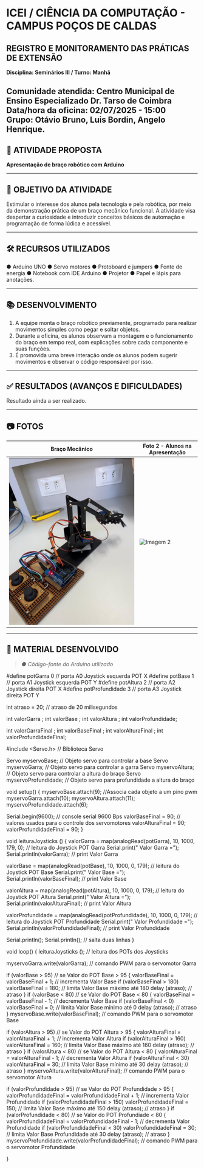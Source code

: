 # ICEI / CIÊNCIA DA COMPUTAÇÃO - CAMPUS POÇOS DE CALDAS  
## REGISTRO E MONITORAMENTO DAS PRÁTICAS DE EXTENSÃO

**Disciplina: Seminários III / Turno: Manhã**

**Comunidade atendida:** Centro Municipal de Ensino Especializado Dr. Tarso de Coimbra  
**Data/hora da oficina:** 02/07/2025 - 15:00  
**Grupo:** Otávio Bruno, Luis Bordin, Angelo Henrique.
---

## 🧠 ATIVIDADE PROPOSTA
**Apresentação de braço robótico com Arduino**

---

## 🎯 OBJETIVO DA ATIVIDADE
Estimular o interesse dos alunos pela tecnologia e pela robótica, por meio da demonstração prática de um braço mecânico funcional. A atividade visa despertar a curiosidade e introduzir conceitos básicos de automação e programação de forma lúdica e acessível.

---

## 🛠️ RECURSOS UTILIZADOS
● Arduino UNO
● Servo motores
● Protoboard e jumpers
● Fonte de energia
● Notebook com IDE Arduino
● Projetor
● Papel e lápis para anotações.

---

## 📚 DESENVOLVIMENTO
1. A equipe monta o braço robótico previamente, programado para realizar movimentos simples como pegar e soltar objetos.
2. Durante a oficina, os alunos observam a montagem e o funcionamento do braço em tempo real, com explicações sobre cada componente e suas funções.
3. É promovida uma breve interação onde os alunos podem sugerir movimentos e observar o código responsável por isso.

---

## ✅ RESULTADOS (AVANÇOS E DIFICULDADES)
Resultado ainda a ser realizado.

---

## 📷 FOTOS
| Braço Mecânico         | Foto 2 - Alunos na Apresentação |
|------------------------|-------------------------------|
| ![Imagem 1](fotos/braço.jpg) | ![Imagem 2](fotos/turma.jpg) |

---

## 📎 MATERIAL DESENVOLVIDO
> *● Código-fonte do Arduino utilizado*

#define potGarra        0           // porta A0 Joystick esquerda POT X
#define potBase         1           // porta A1 Joystick esquerda POT Y 
#define potAltura       2           // porta A2 Joystick direita  POT X
#define potProfundidade 3           // porta A3 Joystick direita  POT Y 

int atraso = 20;                    // atraso de 20 milisegundos

int valorGarra ;
int valorBase ;
int valorAltura ;
int valorProfundidade;

int valorGarraFinal ;
int valorBaseFinal ;
int valorAlturaFinal ;
int valorProfundidadeFinal;

#include <Servo.h>                    // Biblioteca Servo 

Servo myservoBase;                    // Objeto servo para controlar a base
Servo myservoGarra;                   // Objeto servo para controlar a garra
Servo myservoAltura;                  // Objeto servo para controlar a altura do braço
Servo myservoProfundidade;            // Objeto servo para profundidade a altura do braço

void setup()
{
  myservoBase.attach(9);              //Associa cada objeto a um pino pwm
  myservoGarra.attach(10);
  myservoAltura.attach(11);
  myservoProfundidade.attach(6);

  Serial.begin(9600);                 // console serial 9600 Bps
  valorBaseFinal = 90;                // valores usados para o controle dos servomotores 
  valorAlturaFinal = 90;
  valorProfundidadeFinal = 90;
}

void leituraJoysticks ()
{
  valorGarra = map(analogRead(potGarra), 10, 1000, 179, 0);                        // leitura do Joystick POT Garra
  Serial.print(" Valor Garra ="); Serial.println(valorGarra);                      // print Valor Garra  

  valorBase = map(analogRead(potBase), 10, 1000, 0, 179);                          // leitura do Joystick POT Base
  Serial.print(" Valor Base ="); Serial.println(valorBaseFinal);                   // print Valor Base

  valorAltura = map(analogRead(potAltura), 10, 1000, 0, 179);                      // leitura do Joystick POT Altura
  Serial.print(" Valor Altura ="); Serial.println(valorAlturaFinal);               // print Valor Altura 

  valorProfundidade = map(analogRead(potProfundidade), 10, 1000, 0, 179);          // leitura do Joystick POT Profundidade
  Serial.print(" Valor Profundidade ="); Serial.println(valorProfundidadeFinal);   // print Valor Profundidade

  Serial.println(); Serial.println();                                              // salta duas linhas 
}

void loop()
{
  leituraJoysticks ();                                                             // leitura dos POTs dos Joysticks 

  myservoGarra.write(valorGarra);                                                  // comando PWM para o servomotor Garra 

  if (valorBase > 95)                                                              // se Valor do POT Base > 95
  {
    valorBaseFinal = valorBaseFinal + 1;                                           // incrementa Valor Base 
    if (valorBaseFinal > 180) valorBaseFinal = 180;                                // limita Valor Base máximo até 180 
    delay (atraso);                                                                // atraso
  }
  if (valorBase < 80)                                                              // se Valor do POT Base < 80 
  {
    valorBaseFinal = valorBaseFinal - 1;                                           // decrementa Valor Base
    if (valorBaseFinal < 0) valorBaseFinal = 0;                                    // limita Valor Base mínimo até 0 
    delay (atraso);                                                                // atraso
  }
  myservoBase.write(valorBaseFinal);                                               // comando PWM para o servomotor Base

  if (valorAltura > 95)                                                            // se Valor do POT Altura > 95
  {
    valorAlturaFinal = valorAlturaFinal + 1;                                       // incrementa Valor Altura
    if (valorAlturaFinal > 160) valorAlturaFinal = 160;                            // limita Valor Base máximo até 160 
    delay (atraso);                                                                // atraso 
  }
  if (valorAltura < 80)                                                            // se Valor do POT Altura < 80 
  {
    valorAlturaFinal = valorAlturaFinal - 1;                                       // decrementa Valor Altura
    if (valorAlturaFinal < 30) valorAlturaFinal = 30;                              // limita Valor Base mínimo até 30 
    delay (atraso);                                                                // atraso
  }
  myservoAltura.write(valorAlturaFinal);                                           // comando PWM para o servomotor Altura

  if (valorProfundidade > 95)                                                      // se Valor do POT Profundidade > 95
  {
    valorProfundidadeFinal = valorProfundidadeFinal + 1;                           // incrementa Valor Profundidade
    if (valorProfundidadeFinal > 150) valorProfundidadeFinal = 150;                // limita Valor Base máximo até 150 
    delay (atraso);                                                                // atraso
  }
  if (valorProfundidade < 80)                                                      // se Valor do POT Profundiade < 80 
  {
    valorProfundidadeFinal = valorProfundidadeFinal - 1;                           // decrementa Valor Profundidade
    if (valorProfundidadeFinal < 30) valorProfundidadeFinal = 30;                  // limita Valor Base Profundidade até 30 
    delay (atraso);                                                                // atraso 
  }
  myservoProfundidade.write(valorProfundidadeFinal);                               // comando PWM para o servomotor Profundidade 

}


